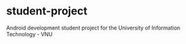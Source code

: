 # student-project
Android development student project for the University of Information Technology - VNU
